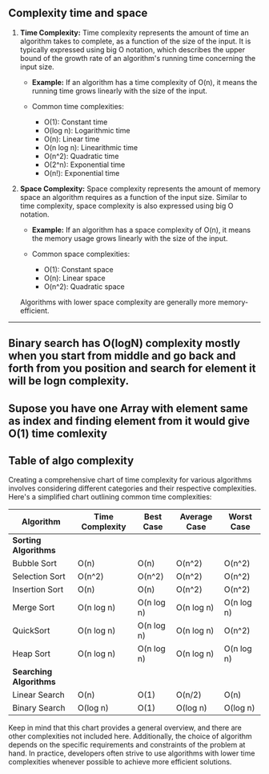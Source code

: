 ## Complexity time and space

1. **Time Complexity:**
   Time complexity represents the amount of time an algorithm takes to complete, as a function of the size of the input. It is typically expressed using big O notation, which describes the upper bound of the growth rate of an algorithm's running time concerning the input size.

   - **Example:**
     If an algorithm has a time complexity of O(n), it means the running time grows linearly with the size of the input.

   - Common time complexities:
     - O(1): Constant time
     - O(log n): Logarithmic time
     - O(n): Linear time
     - O(n log n): Linearithmic time
     - O(n^2): Quadratic time
     - O(2^n): Exponential time
     - O(n!): Exponential time
      

2. **Space Complexity:**
   Space complexity represents the amount of memory space an algorithm requires as a function of the input size. Similar to time complexity, space complexity is also expressed using big O notation.

   - **Example:**
     If an algorithm has a space complexity of O(n), it means the memory usage grows linearly with the size of the input.

   - Common space complexities:
     - O(1): Constant space
     - O(n): Linear space
     - O(n^2): Quadratic space

   Algorithms with lower space complexity are generally more memory-efficient.

--------
## Binary search has O(logN) complexity mostly when you start from middle and go back and forth from you position and search for element it will be logn complexity.

## Supose you have one Array with element same as index and finding element from it would give O(1) time comlexity

## Table of algo complexity
Creating a comprehensive chart of time complexity for various algorithms involves considering different categories and their respective complexities. Here's a simplified chart outlining common time complexities:

| Algorithm        | Time Complexity | Best Case | Average Case | Worst Case |
|------------------|-----------------|-----------|--------------|------------|
| **Sorting Algorithms** | | | | |
| Bubble Sort      | O(n)            | O(n)      | O(n^2)        | O(n^2)      |
| Selection Sort   | O(n^2)          | O(n^2)    | O(n^2)        | O(n^2)      |
| Insertion Sort   | O(n)            | O(n)      | O(n^2)        | O(n^2)      |
| Merge Sort       | O(n log n)      | O(n log n)| O(n log n)    | O(n log n)  |
| QuickSort        | O(n log n)      | O(n log n)| O(n log n)    | O(n^2)      |
| Heap Sort        | O(n log n)      | O(n log n)| O(n log n)    | O(n log n)  |
| **Searching Algorithms** | | | | |
| Linear Search    | O(n)            | O(1)      | O(n/2)        | O(n)       |
| Binary Search    | O(log n)        | O(1)      | O(log n)      | O(log n)    |


Keep in mind that this chart provides a general overview, and there are other complexities not included here. Additionally, the choice of algorithm depends on the specific requirements and constraints of the problem at hand. In practice, developers often strive to use algorithms with lower time complexities whenever possible to achieve more efficient solutions.
